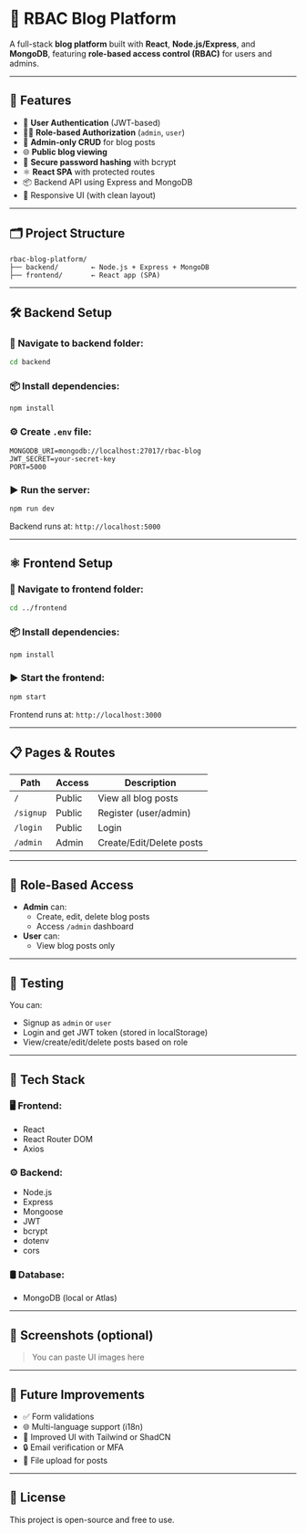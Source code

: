 # 📝 RBAC Blog Platform

A full-stack **blog platform** built with **React**, **Node.js/Express**, and **MongoDB**, featuring **role-based access control (RBAC)** for users and admins.

---

## 🚀 Features

- 🔐 **User Authentication** (JWT-based)
- 🧑‍💼 **Role-based Authorization** (`admin`, `user`)
- 📰 **Admin-only CRUD** for blog posts
- 🌐 **Public blog viewing**
- 🔑 **Secure password hashing** with bcrypt
- ⚛️ **React SPA** with protected routes
- 📦 Backend API using Express and MongoDB
- 🌈 Responsive UI (with clean layout)

---

## 🗂️ Project Structure

```
rbac-blog-platform/
├── backend/        ← Node.js + Express + MongoDB
├── frontend/       ← React app (SPA)
```

---

## 🛠️ Backend Setup

### 📁 Navigate to backend folder:
```bash
cd backend
```

### 📦 Install dependencies:
```bash
npm install
```

### ⚙️ Create `.env` file:
```env
MONGODB_URI=mongodb://localhost:27017/rbac-blog
JWT_SECRET=your-secret-key
PORT=5000
```

### ▶️ Run the server:
```bash
npm run dev
```

Backend runs at: `http://localhost:5000`

---

## ⚛️ Frontend Setup

### 📁 Navigate to frontend folder:
```bash
cd ../frontend
```

### 📦 Install dependencies:
```bash
npm install
```

### ▶️ Start the frontend:
```bash
npm start
```

Frontend runs at: `http://localhost:3000`

---

## 📋 Pages & Routes

| Path         | Access   | Description               |
|--------------|----------|---------------------------|
| `/`          | Public   | View all blog posts       |
| `/signup`    | Public   | Register (user/admin)     |
| `/login`     | Public   | Login                     |
| `/admin`     | Admin    | Create/Edit/Delete posts  |

---

## 🔐 Role-Based Access

- **Admin** can:
  - Create, edit, delete blog posts
  - Access `/admin` dashboard
- **User** can:
  - View blog posts only

---

## 🧪 Testing

You can:
- Signup as `admin` or `user`
- Login and get JWT token (stored in localStorage)
- View/create/edit/delete posts based on role

---

## 🧰 Tech Stack

### 🖥 Frontend:
- React
- React Router DOM
- Axios

### ⚙️ Backend:
- Node.js
- Express
- Mongoose
- JWT
- bcrypt
- dotenv
- cors

### 🛢 Database:
- MongoDB (local or Atlas)

---

## 📸 Screenshots (optional)

> You can paste UI images here

---

## 📌 Future Improvements
- ✅ Form validations
- 🌐 Multi-language support (i18n)
- 🎨 Improved UI with Tailwind or ShadCN
- 🔒 Email verification or MFA
- 📁 File upload for posts

---

## 📄 License

This project is open-source and free to use.